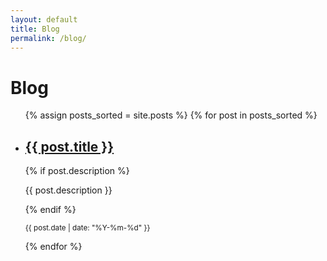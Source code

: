 ```yaml
---
layout: default
title: Blog
permalink: /blog/
---
```


# Blog

<ul class="project-list">
{% assign posts_sorted = site.posts %}
{% for post in posts_sorted %}
  <li class="project-item">
    <h2><a href="{{ post.url | relative_url }}">{{ post.title }}</a></h2>
    {% if post.description %}<p>{{ post.description }}</p>{% endif %}
    <p><small>{{ post.date | date: "%Y-%m-%d" }}</small></p>
  </li>
{% endfor %}
</ul>
